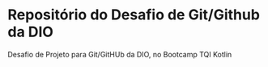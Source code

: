 # Repositório do Desafio de Git/Github da DIO
Desafio de Projeto para Git/GitHUb da DIO, no Bootcamp TQI Kotlin
